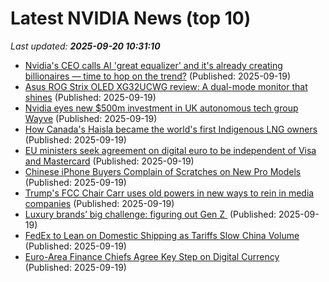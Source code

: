 # Latest NVIDIA News (top 10)
_Last updated: **2025-09-20 10:31:10**_

- [Nvidia's CEO calls AI 'great equalizer' and it's already creating billionaires — time to hop on the trend?](https://finance.yahoo.com/news/nvidias-ceo-calls-ai-great-103000856.html) (Published: 2025-09-19)
- [Asus ROG Strix OLED XG32UCWG review: A dual-mode monitor that shines](https://www.pcworld.com/article/2876158/asus-rog-strix-oled-xg32ucwg-review.html) (Published: 2025-09-19)
- [Nvidia eyes new $500m investment in UK autonomous tech group Wayve](https://www.just-auto.com/news/nvidia-eyes-new-500m-investment-in-uk-autonomous-tech-group-wayve/) (Published: 2025-09-19)
- [How Canada's Haisla became the world's first Indigenous LNG owners](https://biztoc.com/x/7bad7de4ff357f7a) (Published: 2025-09-19)
- [EU ministers seek agreement on digital euro to be independent of Visa and Mastercard](https://biztoc.com/x/572e37a82b51caec) (Published: 2025-09-19)
- [Chinese iPhone Buyers Complain of Scratches on New Pro Models](https://biztoc.com/x/41ed3d97ed1ce67a) (Published: 2025-09-19)
- [Trump's FCC Chair Carr uses old powers in new ways to rein in media companies](https://biztoc.com/x/a9bde1bb7d453644) (Published: 2025-09-19)
- [Luxury brands’ big challenge: figuring out Gen Z ​](https://biztoc.com/x/752635b88ac83242) (Published: 2025-09-19)
- [FedEx to Lean on Domestic Shipping as Tariffs Slow China Volume](https://biztoc.com/x/054d70fbe464ed28) (Published: 2025-09-19)
- [Euro-Area Finance Chiefs Agree Key Step on Digital Currency](https://biztoc.com/x/20153c879b5544a6) (Published: 2025-09-19)

